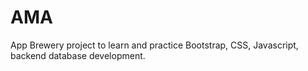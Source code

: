 # AMA
App Brewery project to learn and practice Bootstrap, CSS, Javascript, backend database development.
